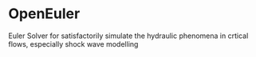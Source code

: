 # OpenEuler
Euler Solver for satisfactorily simulate the hydraulic phenomena in crtical flows, especially shock wave modelling
